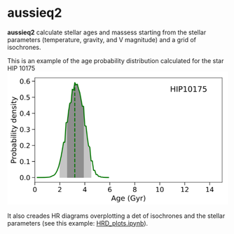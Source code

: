 # aussieq2
**aussieq2** calculate stellar ages and massess starting from the stellar parameters (temperature, gravity, and V magnitude) and a grid of isochrones. 

This is an example of the age probability distribution calculated for the star HIP 10175
![alt text](age_prob.png "Example of the age probability distribution calculated for the star HIP 10175")

It also creades HR diagrams overplotting a det of isochrones and the stellar parameters (see this example: [HRD_plots.ipynb](https://github.com/spinastro/aussieq2/blob/master/HRD_plots.ipynb)).
